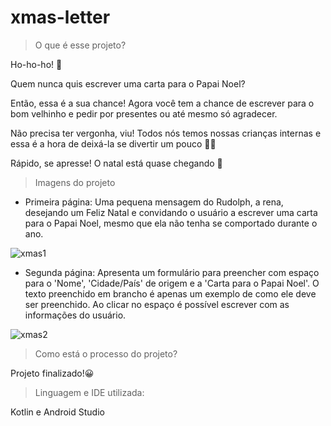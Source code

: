 # xmas-letter

> O que é esse projeto?

Ho-ho-ho! 🎅

Quem nunca quis escrever uma carta para o Papai Noel?


Então, essa é a sua chance! Agora você tem a chance de escrever para o bom velhinho e pedir por presentes ou até mesmo só agradecer.


Não precisa ter vergonha, viu! Todos nós temos nossas crianças internas e essa é a hora de deixá-la se divertir um pouco 👧👦


Rápido, se apresse! O natal está quase chegando 🎄


> Imagens do projeto
- Primeira página: 
Uma pequena mensagem do Rudolph, a rena, desejando um Feliz Natal e convidando o usuário a escrever uma carta para o Papai Noel, mesmo que ela não tenha se comportado durante o ano.

![xmas1](https://user-images.githubusercontent.com/115952183/201541570-08fc5729-3920-456a-966a-45f5d168d6b5.png)

- Segunda página: Apresenta um formulário para preencher com espaço para o 'Nome', 'Cidade/País' de origem e a 'Carta para o Papai Noel'. O texto preenchido em brancho é apenas um exemplo de como ele deve ser preenchido. Ao clicar no espaço é possível escrever com as informações do usuário.

![xmas2](https://user-images.githubusercontent.com/115952183/201541578-a13bd01b-fc50-4504-a623-76c50c89fe54.png)

> Como está o processo do projeto?

Projeto finalizado!😀


> Linguagem e IDE utilizada:

Kotlin e Android Studio
